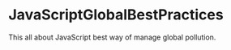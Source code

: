 JavaScriptGlobalBestPractices
=============================

This all about JavaScript best way of manage global pollution.
